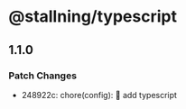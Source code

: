 # @stallning/typescript

## 1.1.0

### Patch Changes

- 248922c: chore(config): :wrench: add typescript

